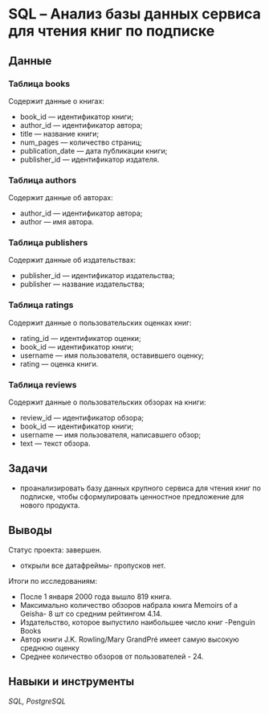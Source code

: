 # SQL – Анализ базы данных сервиса для чтения книг по подписке

## Данные
### Таблица books
Содержит данные о книгах:
- book_id — идентификатор книги;
- author_id — идентификатор автора;
- title — название книги;
- num_pages — количество страниц;
- publication_date — дата публикации книги;
- publisher_id — идентификатор издателя.
### Таблица authors
Содержит данные об авторах:
- author_id — идентификатор автора;
- author — имя автора.
### Таблица publishers
Содержит данные об издательствах:
- publisher_id — идентификатор издательства;
- publisher — название издательства;
### Таблица ratings
Содержит данные о пользовательских оценках книг:
- rating_id — идентификатор оценки;
- book_id — идентификатор книги;
- username — имя пользователя, оставившего оценку;
- rating — оценка книги.
### Таблица reviews
Содержит данные о пользовательских обзорах на книги:
- review_id — идентификатор обзора;
- book_id — идентификатор книги;
- username — имя пользователя, написавшего обзор;
- text — текст обзора.
## Задачи
- проанализировать базу данных крупного сервиса для чтения книг по подписке, чтобы сформулировать ценностное предложение для нового продукта.
## Выводы

Статус проекта: завершен.

- открыли все датафреймы- пропусков нет.

Итоги по исследованиям:
- После 1 января 2000 года вышло 819 книга.
- Максимально количество обзоров набрала книга Memoirs of a Geisha- 8 шт со средним рейтингом 4.14.
- Издательство, которое выпустило наибольшее число книг -Penguin Books
- Автор книги J.K. Rowling/Mary GrandPré	имеет самую высокую среднюю оценку
- Среднее количество обзоров от пользователей - 24.

## Навыки и инструменты
*SQL, PostgreSQL*
